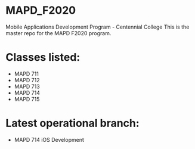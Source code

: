 # MAPD_F2020
Mobile Applications Development Program - Centennial College
This is the master repo for the MAPD F2020 program.

# Classes listed:
- MAPD 711
- MAPD 712
- MAPD 713
- MAPD 714
- MAPD 715

# Latest operational branch:
- MAPD 714 iOS Development
